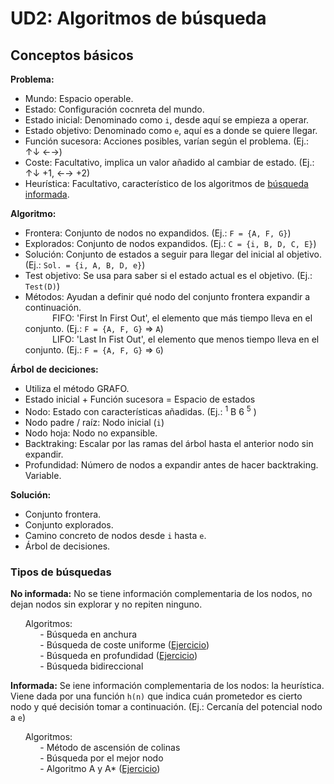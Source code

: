 # UD2: Algoritmos de búsqueda
## Conceptos básicos

**Problema:**
- Mundo: Espacio operable.
- Estado: Configuración cocnreta del mundo.
- Estado inicial: Denominado como ``i``, desde aquí se empieza a operar.
- Estado objetivo: Denominado como ``e``, aquí es a donde se quiere llegar.
- Función sucesora: Acciones posibles, varían según el problema. (Ej.: ↑↓ ←→)
- Coste: Facultativo, implica un valor añadido al cambiar de estado. (Ej.: ↑↓ +1, ←→ +2)
- Heurística: Facultativo, característico de los algoritmos de [búsqueda informada](#tipos-de-búsquedas).

**Algoritmo:**
- Frontera: Conjunto de nodos no expandidos. (Ej.: ``F = {A, F, G}``)
- Explorados: Conjunto de nodos expandidos. (Ej.: ``C = {i, B, D, C, E}``)
- Solución: Conjunto de estados a seguir para llegar del inicial al objetivo. (Ej.: ``Sol. = {i, A, B, D, e}``)
- Test objetivo: Se usa para saber si el estado actual es el objetivo. (Ej.: ``Test(D)``)
- Métodos: Ayudan a definir qué nodo del conjunto frontera expandir a continuación.  
&nbsp;&nbsp;&nbsp;&nbsp;&nbsp;&nbsp;&nbsp;&nbsp;&nbsp;&nbsp;&nbsp;FIFO: 'First In First Out', el elemento que más tiempo lleva en el conjunto. (Ej.: ``F = {A, F, G}`` => ``A``)  
&nbsp;&nbsp;&nbsp;&nbsp;&nbsp;&nbsp;&nbsp;&nbsp;&nbsp;&nbsp;&nbsp;LIFO: 'Last In Fist Out', el elemento que menos tiempo lleva en el conjunto. (Ej.: ``F = {A, F, G}`` => ``G``)

**Árbol de deciciones:**
- Utiliza el método GRAFO.
- Estado inicial + Función sucesora = Espacio de estados
- Nodo: Estado con características añadidas. (Ej.: $^{1}$ B 6 $^{5}$ )
- Nodo padre / raíz: Nodo inicial (``i``)
- Nodo hoja: Nodo no expansible.
- Backtraking: Escalar por las ramas del árbol hasta el anterior nodo sin expandir.
- Profundidad: Número de nodos a expandir antes de hacer backtraking. Variable.

**Solución:**
- Conjunto frontera.
- Conjunto explorados.
- Camino concreto de nodos desde ``i`` hasta ``e``.
- Árbol de decisiones.

### Tipos de búsquedas
**No informada:** No se tiene información complementaria de los nodos, no dejan nodos sin explorar y no repiten ninguno.

&nbsp;&nbsp;&nbsp;&nbsp;&nbsp;&nbsp;Algoritmos:  
&nbsp;&nbsp;&nbsp;&nbsp;&nbsp;&nbsp;&nbsp;&nbsp;&nbsp;&nbsp;&nbsp;&nbsp;- Búsqueda en anchura  
&nbsp;&nbsp;&nbsp;&nbsp;&nbsp;&nbsp;&nbsp;&nbsp;&nbsp;&nbsp;&nbsp;&nbsp;- Búsqueda de coste uniforme ([Ejercicio](/CosteUniforme.md))  
&nbsp;&nbsp;&nbsp;&nbsp;&nbsp;&nbsp;&nbsp;&nbsp;&nbsp;&nbsp;&nbsp;&nbsp;- Búsqueda en profundidad ([Ejercicio](/BúsquedaProfundidad.md))  
&nbsp;&nbsp;&nbsp;&nbsp;&nbsp;&nbsp;&nbsp;&nbsp;&nbsp;&nbsp;&nbsp;&nbsp;- Búsqueda bidireccional

**Informada:** Se iene información complementaria de los nodos: la heurística. Viene dada por una función ``h(n)`` que indica cuán prometedor es cierto nodo y qué decisión tomar a continuación. (Ej.: Cercanía del potencial nodo a ``e``)

&nbsp;&nbsp;&nbsp;&nbsp;&nbsp;&nbsp;Algoritmos:  
&nbsp;&nbsp;&nbsp;&nbsp;&nbsp;&nbsp;&nbsp;&nbsp;&nbsp;&nbsp;&nbsp;&nbsp;- Método de ascensión de colinas  
&nbsp;&nbsp;&nbsp;&nbsp;&nbsp;&nbsp;&nbsp;&nbsp;&nbsp;&nbsp;&nbsp;&nbsp;- Búsqueda por el mejor nodo  
&nbsp;&nbsp;&nbsp;&nbsp;&nbsp;&nbsp;&nbsp;&nbsp;&nbsp;&nbsp;&nbsp;&nbsp;- Algoritmo A y A* ([Ejercicio](/A_A*.md))








